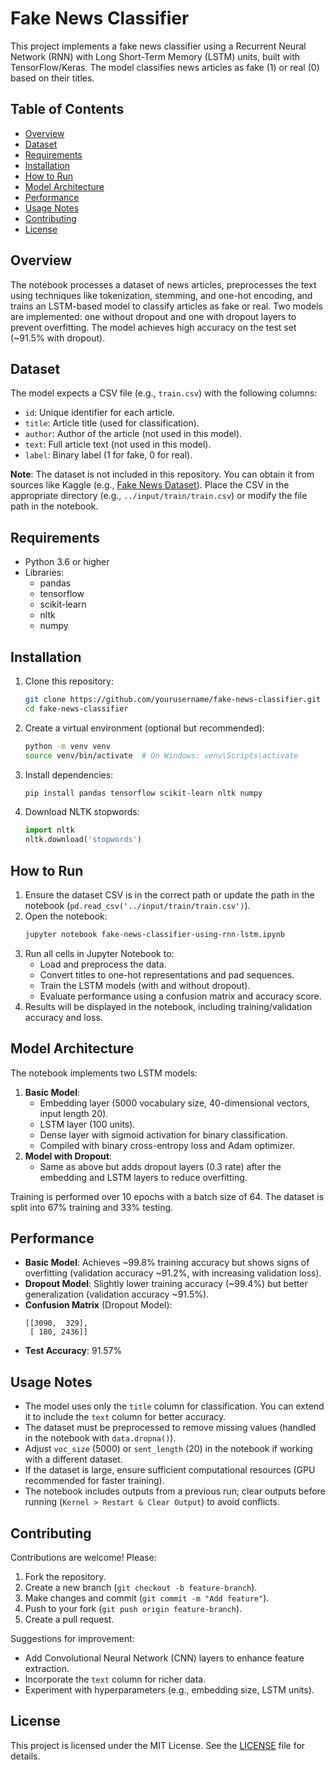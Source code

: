 # Fake News Classifier

This project implements a fake news classifier using a Recurrent Neural Network (RNN) with Long Short-Term Memory (LSTM) units, built with TensorFlow/Keras. The model classifies news articles as fake (1) or real (0) based on their titles.

## Table of Contents
- [Overview](#overview)
- [Dataset](#dataset)
- [Requirements](#requirements)
- [Installation](#installation)
- [How to Run](#how-to-run)
- [Model Architecture](#model-architecture)
- [Performance](#performance)
- [Usage Notes](#usage-notes)
- [Contributing](#contributing)
- [License](#license)

## Overview
The notebook processes a dataset of news articles, preprocesses the text using techniques like tokenization, stemming, and one-hot encoding, and trains an LSTM-based model to classify articles as fake or real. Two models are implemented: one without dropout and one with dropout layers to prevent overfitting. The model achieves high accuracy on the test set (~91.5% with dropout).

## Dataset
The model expects a CSV file (e.g., `train.csv`) with the following columns:
- `id`: Unique identifier for each article.
- `title`: Article title (used for classification).
- `author`: Author of the article (not used in this model).
- `text`: Full article text (not used in this model).
- `label`: Binary label (1 for fake, 0 for real).

**Note**: The dataset is not included in this repository. You can obtain it from sources like Kaggle (e.g., [Fake News Dataset](https://www.kaggle.com/c/fake-news/data)). Place the CSV in the appropriate directory (e.g., `../input/train/train.csv`) or modify the file path in the notebook.

## Requirements
- Python 3.6 or higher
- Libraries:
  - pandas
  - tensorflow
  - scikit-learn
  - nltk
  - numpy

## Installation
1. Clone this repository:
   ```bash
   git clone https://github.com/yourusername/fake-news-classifier.git
   cd fake-news-classifier
   ```
2. Create a virtual environment (optional but recommended):
   ```bash
   python -m venv venv
   source venv/bin/activate  # On Windows: venv\Scripts\activate
   ```
3. Install dependencies:
   ```bash
   pip install pandas tensorflow scikit-learn nltk numpy
   ```
4. Download NLTK stopwords:
   ```python
   import nltk
   nltk.download('stopwords')
   ```

## How to Run
1. Ensure the dataset CSV is in the correct path or update the path in the notebook (`pd.read_csv('../input/train/train.csv')`).
2. Open the notebook:
   ```bash
   jupyter notebook fake-news-classifier-using-rnn-lstm.ipynb
   ```
3. Run all cells in Jupyter Notebook to:
   - Load and preprocess the data.
   - Convert titles to one-hot representations and pad sequences.
   - Train the LSTM models (with and without dropout).
   - Evaluate performance using a confusion matrix and accuracy score.
4. Results will be displayed in the notebook, including training/validation accuracy and loss.

## Model Architecture
The notebook implements two LSTM models:
1. **Basic Model**:
   - Embedding layer (5000 vocabulary size, 40-dimensional vectors, input length 20).
   - LSTM layer (100 units).
   - Dense layer with sigmoid activation for binary classification.
   - Compiled with binary cross-entropy loss and Adam optimizer.
2. **Model with Dropout**:
   - Same as above but adds dropout layers (0.3 rate) after the embedding and LSTM layers to reduce overfitting.

Training is performed over 10 epochs with a batch size of 64. The dataset is split into 67% training and 33% testing.

## Performance
- **Basic Model**: Achieves ~99.8% training accuracy but shows signs of overfitting (validation accuracy ~91.2%, with increasing validation loss).
- **Dropout Model**: Slightly lower training accuracy (~99.4%) but better generalization (validation accuracy ~91.5%).
- **Confusion Matrix** (Dropout Model):
  ```
  [[3090,  329],
   [ 180, 2436]]
  ```
- **Test Accuracy**: 91.57%

## Usage Notes
- The model uses only the `title` column for classification. You can extend it to include the `text` column for better accuracy.
- The dataset must be preprocessed to remove missing values (handled in the notebook with `data.dropna()`).
- Adjust `voc_size` (5000) or `sent_length` (20) in the notebook if working with a different dataset.
- If the dataset is large, ensure sufficient computational resources (GPU recommended for faster training).
- The notebook includes outputs from a previous run; clear outputs before running (`Kernel > Restart & Clear Output`) to avoid conflicts.

## Contributing
Contributions are welcome! Please:
1. Fork the repository.
2. Create a new branch (`git checkout -b feature-branch`).
3. Make changes and commit (`git commit -m "Add feature"`).
4. Push to your fork (`git push origin feature-branch`).
5. Create a pull request.

Suggestions for improvement:
- Add Convolutional Neural Network (CNN) layers to enhance feature extraction.
- Incorporate the `text` column for richer data.
- Experiment with hyperparameters (e.g., embedding size, LSTM units).

## License
This project is licensed under the MIT License. See the [LICENSE](LICENSE) file for details.